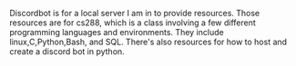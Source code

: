 Discordbot
is for a local server I am in to provide resources.
Those resources are for cs288, which is a class involving a few different programming languages and environments.
They include linux,C,Python,Bash, and SQL.
There's also resources for how to host and create a discord bot in python.
